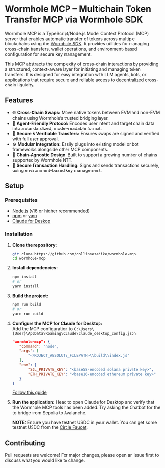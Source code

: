 # Wormhole MCP – Multichain Token Transfer MCP via Wormhole SDK

Wormhole MCP is a TypeScript/Node.js Model Context Protocol (MCP) server that enables automatic transfer of tokens across multiple blockchains using the [Wormhole SDK](https://wormhole.com/). It provides utilities for managing cross-chain transfers, wallet operations, and environment-based configuration for secure key management.

This MCP abstracts the complexity of cross-chain interactions by providing a structured, context-aware layer for initiating and managing token transfers. It is designed for easy integration with LLM agents, bots, or applications that require secure and reliable access to decentralized cross-chain liquidity.

## Features

- 🌐 **Cross-Chain Swaps:** Move native tokens between EVM and non-EVM chains using Wormhole’s trusted bridging layer.
- 🤖 **Agent-Friendly Protocol:** Encodes user intent and target chain data into a standardized, model-readable format.
- 🔐 **Secure & Verifiable Transfers:** Ensures swaps are signed and verified with full user approval.
- ⚙️ **Modular Integration:** Easily plugs into existing model or bot frameworks alongside other MCP components.
- 📡 **Chain-Agnostic Design:** Built to support a growing number of chains supported by Wormhole NTT.
- 💼 **Secure Transaction Handling**: Signs and sends transactions securely, using environment-based key management.

## Setup

### Prerequisites

- [Node.js](https://nodejs.org/) (v16 or higher recommended)
- [npm](https://www.npmjs.com/) or [yarn](https://yarnpkg.com/)
- [Claude for Deskop](https://claude.ai/download)

### Installation

1. **Clone the repository:**

   ```bash
   git clone https://github.com/collinsezedike/wormhole-mcp
   cd wormhole-mcp
   ```

2. **Install dependencies:**

   ```bash
   npm install
   # or
   yarn install
   ```

3. **Build the project:**

   ```bash
   npm run build
   # or
   yarn run build
   ```

4. **Configure the MCP for Claude for Desktop:**  
    Add the MCP configuration to `C:\Users\{User}\AppData\Roaming\Claude\claude_desktop_config.json`

     ```json
    "wormhole-mcp": {
        "command": "node",
        "args": [
            "<PROJECT_ABSOLUTE_FILEPATH>\\build\\index.js"
        ],
        "env": {
            "SOL_PRIVATE_KEY": "<base58-encoded solana private key>",
            "ETH_PRIVATE_KEY": "<base16-encoded ethereum private key>"
        }
    }
     ```

    [Follow this guide](https://modelcontextprotocol.io/quickstart/server#testing-your-server-with-claude-for-desktop-2)

5. **Run the application:**
    Head to open Claude for Desktop and verify that the Wormhole MCP tools has been added. Try asking the Chatbot for the to bridge from Sepolia to Avalanche.

    **NOTE:** Ensure you have testnet USDC in your wallet. You can get some testnet USDC from the [Circle Faucet](https://faucet.circle.com/).

## Contributing

Pull requests are welcome! For major changes, please open an issue first to discuss what you would like to change.
